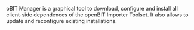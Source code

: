 oBIT Manager is a graphical tool to download, configure and install all client-side dependences of the openBIT Importer Toolset. It also allows to update and reconfigure existing installations.
